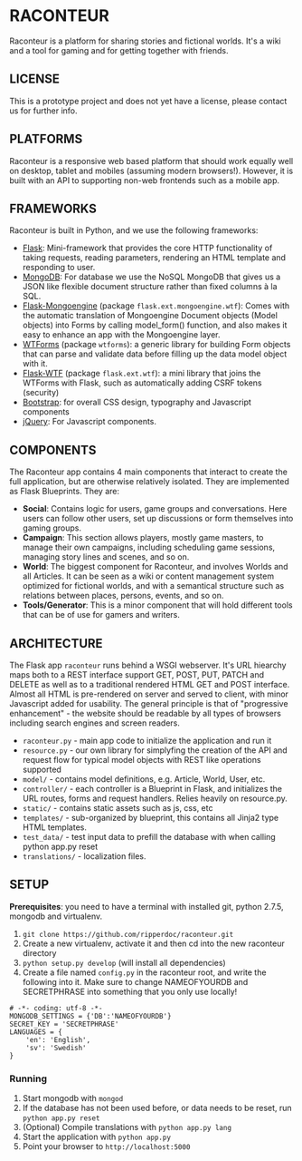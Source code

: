 # RACONTEUR
Raconteur is a platform for sharing stories and fictional worlds. It's a wiki and a tool for gaming and for getting together with friends.

## LICENSE
This is a prototype project and does not yet have a license, please contact us for further info.

## PLATFORMS
Raconteur is a responsive web based platform that should work equally well on desktop, tablet and mobiles (assuming modern browsers!). However, it is built with an API to supporting non-web frontends such as a mobile app.

## FRAMEWORKS
Raconteur is built in Python, and we use the following frameworks:
* [Flask](http://flask.pocoo.org/): Mini-framework that provides the core HTTP functionality of taking requests, reading parameters, rendering an HTML template and responding to user.
* [MongoDB](http://www.mongodb.org/): For database we use the NoSQL MongoDB that gives us a JSON like flexible document structure rather than fixed columns à la SQL.
* [Flask-Mongoengine](http://mongoengine.org/) (package `flask.ext.mongoengine.wtf`): Comes with the automatic translation of Mongoengine Document objects (Model objects) into Forms by calling model_form() function, and also makes it easy to enhance an app with the Mongoengine layer.
* [WTForms](http://wtforms.readthedocs.org/en/1.0.5/) (package `wtforms`): a generic library for building Form objects that can parse and validate data before filling up the data model object with it.
* [Flask-WTF](https://flask-wtf.readthedocs.org/en/latest/) (package `flask.ext.wtf`): a mini library that joins the WTForms with Flask, such as automatically adding CSRF tokens (security)
* [Bootstrap](http://getbootstrap.com/): for overall CSS design, typography and Javascript components
* [jQuery](http://jquery.com/): For Javascript components.

## COMPONENTS
The Raconteur app contains 4 main components that interact to create the full application, but are otherwise relatively isolated. They are implemented as Flask Blueprints. They are:
* **Social**: Contains logic for users, game groups and conversations. Here users can follow other users, set up discussions or form themselves into gaming groups.
* **Campaign**: This section allows players, mostly game masters, to manage their own campaigns, including scheduling game sessions, managing story lines and scenes, and so on.
* **World**: The biggest component for Raconteur, and involves Worlds and all Articles. It can be seen as a wiki or content management system optimized for fictional worlds, and with a semantical structure such as relations between places, persons, events, and so on.
* **Tools/Generator**: This is a minor component that will hold different tools that can be of use for gamers and writers.

## ARCHITECTURE
The Flask app `raconteur` runs behind a WSGI webserver. It's URL hiearchy maps both to a REST interface support GET, POST, PUT, PATCH and DELETE as well as to a traditional rendered HTML GET and POST interface. Almost all HTML is pre-rendered on server and served to client, with minor Javascript added for usability. The general principle is that of "progressive enhancement" - the website should be readable by all types of browsers including search engines and screen readers.
* `raconteur.py` - main app code to initialize the application and run it
* `resource.py` - our own library for simplyfing the creation of the API and request flow for typical model objects with REST like operations supported
* `model/` - contains model definitions, e.g. Article, World, User, etc.
* `controller/` - each controller is a Blueprint in Flask, and initializes the URL routes, forms and request handlers. Relies heavily on resource.py.
* `static/` - contains static assets such as js, css, etc
* `templates/` - sub-organized by blueprint, this contains all Jinja2 type HTML templates.
* `test_data/` - test input data to prefill the database with when calling python app.py reset
* `translations/` - localization files.

## SETUP
**Prerequisites**: you need to have a terminal with installed git, python 2.7.5, mongodb and virtualenv.

1. `git clone https://github.com/ripperdoc/raconteur.git`
2. Create a new virtualenv, activate it and then cd into the new raconteur directory
3. `python setup.py develop` (will install all dependencies)
4. Create a file named `config.py` in the raconteur root, and write the following into it. Make sure to change NAMEOFYOURDB and SECRETPHRASE into something that you only use locally!

```
# -*- coding: utf-8 -*-
MONGODB_SETTINGS = {'DB':'NAMEOFYOURDB'}
SECRET_KEY = 'SECRETPHRASE'
LANGUAGES = {
    'en': 'English',
    'sv': 'Swedish'
}
```

### Running
1. Start mongodb with `mongod`
2. If the database has not been used before, or data needs to be reset, run `python app.py reset`
3. (Optional) Compile translations with `python app.py lang` 
4. Start the application with `python app.py`
5. Point your browser to `http://localhost:5000`